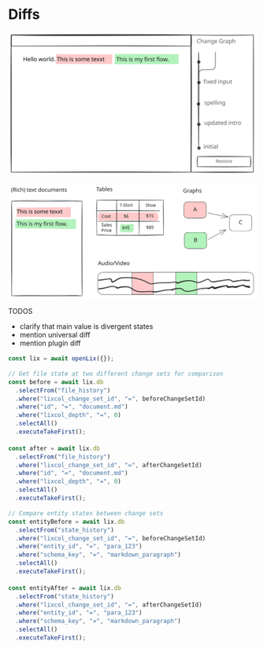 # Diffs

![Diff](../../assets/diff.svg)

![Diffs come in many different types](../../assets/diffs-many-types.svg)

TODOS

- clarify that main value is divergent states
- mention universal diff
- mention plugin diff

```ts
const lix = await openLix({});
```

```ts
// Get file state at two different change sets for comparison
const before = await lix.db
  .selectFrom("file_history")
  .where("lixcol_change_set_id", "=", beforeChangeSetId)
  .where("id", "=", "document.md")
  .where("lixcol_depth", "=", 0)
  .selectAll()
  .executeTakeFirst();

const after = await lix.db
  .selectFrom("file_history")
  .where("lixcol_change_set_id", "=", afterChangeSetId)
  .where("id", "=", "document.md")
  .where("lixcol_depth", "=", 0)
  .selectAll()
  .executeTakeFirst();
```

```ts
// Compare entity states between change sets
const entityBefore = await lix.db
  .selectFrom("state_history")
  .where("lixcol_change_set_id", "=", beforeChangeSetId)
  .where("entity_id", "=", "para_123")
  .where("schema_key", "=", "markdown_paragraph")
  .selectAll()
  .executeTakeFirst();

const entityAfter = await lix.db
  .selectFrom("state_history")
  .where("lixcol_change_set_id", "=", afterChangeSetId)
  .where("entity_id", "=", "para_123")
  .where("schema_key", "=", "markdown_paragraph")
  .selectAll()
  .executeTakeFirst();
```

